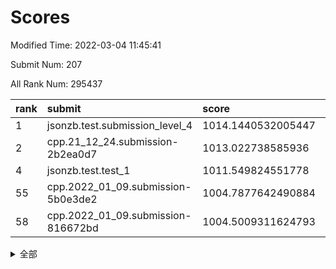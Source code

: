 # Scores

Modified Time: 2022-03-04 11:45:41

Submit Num: 207

All Rank Num: 295437

| rank |               submit               |       score        |       sigma        | pk_num |
| :--- | :--------------------------------- | :----------------- | :----------------- | :----- |
| 1    | jsonzb.test.submission_level_4     | 1014.1440532005447 | 0.8180510091930532 | 5711   |
| 2    | cpp.21_12_24.submission-2b2ea0d7   | 1013.022738585936  | 0.8141126631004623 | 5711   |
| 4    | jsonzb.test.test_1                 | 1011.549824551778  | 0.7868538355214941 | 5701   |
| 55   | cpp.2022_01_09.submission-5b0e3de2 | 1004.7877642490884 | 0.7135961748703842 | 5711   |
| 58   | cpp.2022_01_09.submission-816672bd | 1004.5009311624793 | 0.7074204712778202 | 5712   |


<details>
<summary>全部</summary>

| rank |                 submit                 |       score        |       sigma        | pk_num |
| :--- | :------------------------------------- | :----------------- | :----------------- | :----- |
| 1    | jsonzb.test.submission_level_4         | 1014.1440532005447 | 0.8180510091930532 | 5711   |
| 2    | cpp.21_12_24.submission-2b2ea0d7       | 1013.022738585936  | 0.8141126631004623 | 5711   |
| 3    | gobigger.level_3.submission_level_3_49 | 1011.6843406180299 | 0.7828862144460718 | 5708   |
| 4    | jsonzb.test.test_1                     | 1011.549824551778  | 0.7868538355214941 | 5701   |
| 5    | gobigger.level_3.submission_level_3_15 | 1011.4646856726207 | 0.7673943654077813 | 5714   |
| 6    | gobigger.level_3.submission_level_3_26 | 1011.4334606690431 | 0.7823662964372092 | 5710   |
| 7    | gobigger.level_3.submission_level_3_14 | 1011.398383067932  | 0.7724482439733019 | 5709   |
| 8    | gobigger.level_3.submission_level_3_31 | 1011.3101635800682 | 0.7735584716817958 | 5709   |
| 9    | gobigger.level_3.submission_level_3_2  | 1011.2853236398192 | 0.7558765617549522 | 5709   |
| 10   | gobigger.level_3.submission_level_3_44 | 1011.2706607801116 | 0.7681462911948547 | 5708   |
| 11   | gobigger.level_3.submission_level_3_46 | 1011.2078294471444 | 0.7740906357593225 | 5705   |
| 12   | gobigger.level_3.submission_level_3_19 | 1011.201105401727  | 0.7579128915648874 | 5709   |
| 13   | gobigger.level_3.submission_level_3_10 | 1011.1577781660696 | 0.7584499609291131 | 5710   |
| 14   | gobigger.level_3.submission_level_3_27 | 1011.093048311774  | 0.7848594245101231 | 5710   |
| 15   | gobigger.level_3.submission_level_3_20 | 1010.7535171411172 | 0.757017493640638  | 5712   |
| 16   | gobigger.level_3.submission_level_3_29 | 1010.6689508778164 | 0.7724053373493831 | 5710   |
| 17   | gobigger.level_3.submission_level_3_3  | 1010.6344308380324 | 0.7295863384322085 | 5711   |
| 18   | gobigger.level_3.submission_level_3_45 | 1010.5955479591291 | 0.7949696594563631 | 5716   |
| 19   | gobigger.level_3.submission_level_3_30 | 1010.5544850807926 | 0.7444400986701519 | 5710   |
| 20   | gobigger.level_3.submission_level_3_4  | 1010.5265985385563 | 0.7540455958048925 | 5712   |
| 21   | gobigger.level_3.submission_level_3_40 | 1010.4926207368302 | 0.7553757643696376 | 5708   |
| 22   | gobigger.level_3.submission_level_3_8  | 1010.4820426218888 | 0.7674601815031777 | 5707   |
| 23   | gobigger.level_3.submission_level_3_6  | 1010.4363161756673 | 0.7559657582038101 | 5709   |
| 24   | gobigger.level_3.submission_level_3_37 | 1010.4245927754423 | 0.7457749519931224 | 5708   |
| 25   | gobigger.level_3.submission_level_3_41 | 1010.4148011745071 | 0.7600826911181632 | 5706   |
| 26   | gobigger.level_3.submission_level_3_24 | 1010.3570515342547 | 0.7653973040804416 | 5711   |
| 27   | gobigger.level_3.submission_level_3_0  | 1010.3073468121966 | 0.7678620219299408 | 5711   |
| 28   | gobigger.level_3.submission_level_3_12 | 1010.2975126176955 | 0.7697721016123505 | 5701   |
| 29   | gobigger.level_3.submission_level_3_28 | 1010.2820647125518 | 0.7676870808237483 | 5711   |
| 30   | gobigger.level_3.submission_level_3_16 | 1010.2456248746539 | 0.7495115812487847 | 5715   |
| 31   | gobigger.level_3.submission_level_3_33 | 1010.21719650372   | 0.784606132779311  | 5708   |
| 32   | gobigger.level_3.submission_level_3_34 | 1010.1650182483289 | 0.7699844231204973 | 5714   |
| 33   | gobigger.level_3.submission_level_3_25 | 1010.0709898444059 | 0.7384151615240894 | 5708   |
| 34   | gobigger.level_3.submission_level_3_32 | 1009.9650643261986 | 0.7629441225888342 | 5697   |
| 35   | gobigger.level_3.submission_level_3_38 | 1009.818143366294  | 0.7443524279228161 | 5708   |
| 36   | gobigger.level_3.submission_level_3_47 | 1009.7909631630873 | 0.7450668570990745 | 5716   |
| 37   | gobigger.level_3.submission_level_3_7  | 1009.6294290470595 | 0.7504931287973639 | 5708   |
| 38   | gobigger.level_3.submission_level_3_43 | 1009.5982339667247 | 0.7587792424441686 | 5713   |
| 39   | gobigger.level_3.submission_level_3_21 | 1009.4282242924172 | 0.7407390869830451 | 5710   |
| 40   | gobigger.level_3.submission_level_3_1  | 1009.4068748238996 | 0.7502971458144996 | 5705   |
| 41   | gobigger.level_3.submission_level_3_18 | 1009.2888880083774 | 0.7748707787733966 | 5709   |
| 42   | gobigger.level_3.submission_level_3_5  | 1009.2379860853102 | 0.7780227284373    | 5712   |
| 43   | gobigger.level_3.submission_level_3_42 | 1009.1785699152592 | 0.7662219900672247 | 5708   |
| 44   | gobigger.level_3.submission_level_3_22 | 1009.1765704485099 | 0.7645279975346287 | 5709   |
| 45   | gobigger.level_3.submission_level_3_13 | 1009.1548879695528 | 0.7572663275007592 | 5710   |
| 46   | gobigger.level_3.submission_level_3_39 | 1009.1461121094154 | 0.7350789596317315 | 5708   |
| 47   | gobigger.level_3.submission_level_3_35 | 1009.0034089458561 | 0.786086500453972  | 5708   |
| 48   | gobigger.level_3.submission_level_3_17 | 1008.834386299694  | 0.7386868345162232 | 5713   |
| 49   | gobigger.level_3.submission_level_3_36 | 1008.4842778104301 | 0.7718581627579031 | 5707   |
| 50   | gobigger.level_3.submission_level_3_11 | 1008.4283432850156 | 0.7617350473151453 | 5711   |
| 51   | gobigger.level_3.submission_level_3_48 | 1007.612302467255  | 0.7486861573602516 | 5706   |
| 52   | gobigger.level_3.submission_level_3_23 | 1007.2907688775913 | 0.7366152142939139 | 5712   |
| 53   | gobigger.level_3.submission_level_3_9  | 1007.0240876978493 | 0.7411208806332645 | 5708   |
| 54   | gobigger.level_1.submission_level_1_3  | 1004.9341383820063 | 0.7248347391741952 | 5707   |
| 55   | cpp.2022_01_09.submission-5b0e3de2     | 1004.7877642490884 | 0.7135961748703842 | 5711   |
| 56   | gobigger.level_1.submission_level_1_43 | 1004.6867571289059 | 0.7214983858735656 | 5713   |
| 57   | gobigger.level_1.submission_level_1_11 | 1004.60208081378   | 0.7221718980599575 | 5710   |
| 58   | cpp.2022_01_09.submission-816672bd     | 1004.5009311624793 | 0.7074204712778202 | 5712   |
| 59   | gobigger.level_1.submission_level_1_8  | 1004.4304287693622 | 0.7177791917992851 | 5710   |
| 60   | gobigger.level_1.submission_level_1_27 | 1004.4016656870778 | 0.7190574473791481 | 5713   |
| 61   | gobigger.level_1.submission_level_1_24 | 1004.3647692033594 | 0.718778598867051  | 5713   |
| 62   | gobigger.level_1.submission_level_1_16 | 1004.2708271744954 | 0.725208497380077  | 5706   |
| 63   | gobigger.level_1.submission_level_1_32 | 1004.2641492550047 | 0.7121056585435075 | 5707   |
| 64   | gobigger.level_1.submission_level_1_9  | 1004.2362541566748 | 0.7133196393190131 | 5704   |
| 65   | gobigger.level_1.submission_level_1_47 | 1004.2228128268154 | 0.7279451870732289 | 5708   |
| 66   | gobigger.level_1.submission_level_1_13 | 1003.9922413798828 | 0.7158619970360541 | 5710   |
| 67   | gobigger.level_1.submission_level_1_39 | 1003.9831130555425 | 0.7026686525381404 | 5710   |
| 68   | gobigger.level_1.submission_level_1_40 | 1003.9677157187296 | 0.728344644432882  | 5709   |
| 69   | gobigger.level_1.submission_level_1_28 | 1003.9533543503695 | 0.7134873443723609 | 5713   |
| 70   | gobigger.level_1.submission_level_1_15 | 1003.9014205281399 | 0.713959277123945  | 5717   |
| 71   | gobigger.level_1.submission_level_1_21 | 1003.7911555942707 | 0.7189661928576767 | 5712   |
| 72   | gobigger.level_1.submission_level_1_45 | 1003.6858630621648 | 0.7196611999895275 | 5704   |
| 73   | gobigger.level_1.submission_level_1_46 | 1003.6651362112189 | 0.7122325129537532 | 5708   |
| 74   | gobigger.level_1.submission_level_1_12 | 1003.5217719232692 | 0.7225845599336892 | 5710   |
| 75   | gobigger.level_1.submission_level_1_44 | 1003.4974291507586 | 0.7143458028882975 | 5710   |
| 76   | gobigger.level_1.submission_level_1_38 | 1003.4761381848937 | 0.7112240331181837 | 5710   |
| 77   | gobigger.level_1.submission_level_1_29 | 1003.4142852729525 | 0.725049181167578  | 5703   |
| 78   | gobigger.level_1.submission_level_1_14 | 1003.3500526696954 | 0.7161844800924407 | 5710   |
| 79   | gobigger.level_1.submission_level_1_34 | 1003.296141537534  | 0.703273151895713  | 5708   |
| 80   | gobigger.level_1.submission_level_1_5  | 1003.2399212848699 | 0.7262389904277008 | 5708   |
| 81   | gobigger.level_1.submission_level_1_10 | 1003.2009040793628 | 0.7159916173484465 | 5711   |
| 82   | gobigger.level_1.submission_level_1_0  | 1003.1946419074998 | 0.7204024649364809 | 5711   |
| 83   | gobigger.level_1.submission_level_1_20 | 1003.1643607587395 | 0.7214483145932742 | 5711   |
| 84   | gobigger.level_1.submission_level_1_49 | 1002.9830522939751 | 0.7195912493327699 | 5704   |
| 85   | gobigger.level_1.submission_level_1_17 | 1002.9684189807597 | 0.7075510549528443 | 5707   |
| 86   | gobigger.level_1.submission_level_1_4  | 1002.9422512768664 | 0.7068168335322312 | 5709   |
| 87   | gobigger.level_1.submission_level_1_42 | 1002.8072690134151 | 0.7087229195005299 | 5707   |
| 88   | gobigger.level_1.submission_level_1_35 | 1002.7940813655968 | 0.6965778050744231 | 5706   |
| 89   | gobigger.level_1.submission_level_1_19 | 1002.7713443902579 | 0.7113816061885162 | 5709   |
| 90   | gobigger.level_1.submission_level_1_6  | 1002.6487300287948 | 0.7101166611253678 | 5709   |
| 91   | gobigger.level_1.submission_level_1_18 | 1002.6444420120117 | 0.71097727642455   | 5712   |
| 92   | gobigger.level_1.submission_level_1_25 | 1002.6120644061649 | 0.7119503198835971 | 5710   |
| 93   | gobigger.level_1.submission_level_1_26 | 1002.5743496339384 | 0.7166274043757782 | 5708   |
| 94   | gobigger.level_1.submission_level_1_37 | 1002.5399019379159 | 0.7196389235669084 | 5706   |
| 95   | gobigger.level_1.submission_level_1_23 | 1002.5147444149337 | 0.7192515859389205 | 5707   |
| 96   | gobigger.level_1.submission_level_1_1  | 1002.5146536938312 | 0.7071657143750205 | 5705   |
| 97   | gobigger.level_1.submission_level_1_22 | 1002.5014049366766 | 0.7079129295424811 | 5709   |
| 98   | gobigger.level_1.submission_level_1_33 | 1002.4675107082678 | 0.7073844104792812 | 5712   |
| 99   | gobigger.level_1.submission_level_1_7  | 1002.4550416923759 | 0.7178156507069268 | 5710   |
| 100  | gobigger.level_1.submission_level_1_48 | 1002.3911775708622 | 0.7103680507242157 | 5710   |
| 101  | gobigger.level_1.submission_level_1_31 | 1002.3874246656349 | 0.7092093808492886 | 5701   |
| 102  | gobigger.level_1.submission_level_1_36 | 1002.2560036048452 | 0.7072776107808773 | 5714   |
| 103  | gobigger.level_1.submission_level_1_2  | 1002.0683428793504 | 0.7188574471905879 | 5716   |
| 104  | gobigger.level_1.submission_level_1_41 | 1001.8891642220455 | 0.7116139580921831 | 5710   |
| 105  | gobigger.level_1.submission_level_1_30 | 1001.5595922050279 | 0.7054444456426546 | 5711   |
| 106  | gobigger.random.submission_random_10   | 997.6912238401521  | 0.7129200922762402 | 5710   |
| 107  | gobigger.random.submission_random_45   | 997.5485708625928  | 0.7077210316416325 | 5707   |
| 108  | gobigger.random.submission_random_26   | 997.4155389508476  | 0.7097902263575251 | 5709   |
| 109  | gobigger.random.submission_random_35   | 997.1015645996204  | 0.6997216835541956 | 5711   |
| 110  | gobigger.random.submission_random_48   | 996.9137303095475  | 0.7144142813298089 | 5711   |
| 111  | gobigger.random.submission_random_33   | 996.8239926547881  | 0.703369392390112  | 5708   |
| 112  | gobigger.random.submission_random_5    | 996.7779439216988  | 0.7193002569608233 | 5712   |
| 113  | gobigger.random.submission_random_37   | 996.7368198271436  | 0.7166177148926145 | 5707   |
| 114  | gobigger.random.submission_random_24   | 996.6948486878449  | 0.7055611149204486 | 5707   |
| 115  | gobigger.random.submission_random_38   | 996.6772021103711  | 0.731838411190847  | 5711   |
| 116  | gobigger.random.submission_random_25   | 996.5946720195619  | 0.7074051398122098 | 5707   |
| 117  | gobigger.random.submission_random_27   | 996.5750545668832  | 0.7203125515158152 | 5709   |
| 118  | gobigger.random.submission_random_4    | 996.4740117745702  | 0.7112524667227398 | 5710   |
| 119  | gobigger.random.submission_random_30   | 996.4627472032014  | 0.7165342630492503 | 5708   |
| 120  | gobigger.random.submission_random_40   | 996.4623083898899  | 0.7048973522858774 | 5711   |
| 121  | gobigger.random.submission_random_23   | 996.4489025156394  | 0.7179492374649088 | 5704   |
| 122  | gobigger.random.submission_random_16   | 996.409732801367   | 0.695106090220232  | 5708   |
| 123  | gobigger.random.submission_random_20   | 996.3763503425719  | 0.7195531749249134 | 5713   |
| 124  | gobigger.random.submission_random_1    | 996.3459244942361  | 0.7151732582911534 | 5710   |
| 125  | gobigger.random.submission_random_41   | 996.2420173349433  | 0.708410576004835  | 5710   |
| 126  | gobigger.random.submission_random_21   | 996.1616671219892  | 0.7203505505822042 | 5710   |
| 127  | gobigger.random.submission_random_28   | 996.1039671825622  | 0.7042481059337002 | 5706   |
| 128  | gobigger.random.submission_random_15   | 996.0974397966951  | 0.712332219190421  | 5713   |
| 129  | gobigger.random.submission_random_9    | 996.0905951464024  | 0.7060948868902001 | 5706   |
| 130  | gobigger.random.submission_random_44   | 996.0299382839167  | 0.7180529016863473 | 5704   |
| 131  | gobigger.random.submission_random_47   | 996.0282546154989  | 0.7218464644760255 | 5712   |
| 132  | gobigger.random.submission_random_17   | 996.0268450596641  | 0.7078764317225914 | 5707   |
| 133  | gobigger.random.submission_random_22   | 996.0014918537821  | 0.7117097489098156 | 5708   |
| 134  | gobigger.random.submission_random_11   | 995.961813637622   | 0.7233139114411349 | 5703   |
| 135  | gobigger.random.submission_random_8    | 995.9309145651738  | 0.7160338570682058 | 5710   |
| 136  | gobigger.random.submission_random_12   | 995.827716746304   | 0.7134253610875966 | 5705   |
| 137  | gobigger.random.submission_random_43   | 995.81962006462    | 0.7210799699709708 | 5706   |
| 138  | gobigger.random.submission_random_6    | 995.8094477400157  | 0.7188117179780223 | 5706   |
| 139  | gobigger.random.submission_random_34   | 995.7901201251226  | 0.7152936795230962 | 5712   |
| 140  | gobigger.random.submission_random_7    | 995.7713251899545  | 0.7197195745955546 | 5710   |
| 141  | gobigger.random.submission_random_2    | 995.6055876501314  | 0.7123523555386145 | 5707   |
| 142  | gobigger.random.submission_random_32   | 995.5880417974955  | 0.7170545929753003 | 5713   |
| 143  | gobigger.random.submission_random_46   | 995.3998440928457  | 0.7081358014319282 | 5709   |
| 144  | gobigger.random.submission_random_3    | 995.3729264573559  | 0.7175829562999985 | 5708   |
| 145  | gobigger.random.submission_random_29   | 995.3636216258791  | 0.71037693867786   | 5713   |
| 146  | gobigger.random.submission_random_39   | 995.3396803208944  | 0.696689194406921  | 5709   |
| 147  | gobigger.random.submission_random_31   | 995.3200854975985  | 0.7222261022846947 | 5708   |
| 148  | gobigger.random.submission_random_14   | 995.3051352598839  | 0.7183363434807853 | 5709   |
| 149  | gobigger.random.submission_random_42   | 995.2909126104081  | 0.7163942696923461 | 5711   |
| 150  | gobigger.random.submission_random_36   | 995.2701204518072  | 0.7014032135795928 | 5708   |
| 151  | gobigger.random.submission_random_18   | 995.2540595665782  | 0.7023708521421422 | 5707   |
| 152  | gobigger.level_2.submission_level_2_39 | 995.1040146702696  | 0.7291794886291584 | 5708   |
| 153  | gobigger.random.submission_random_13   | 995.0144505577471  | 0.7254931290569908 | 5708   |
| 154  | gobigger.random.submission_random_19   | 994.952070242788   | 0.7129603389910326 | 5708   |
| 155  | gobigger.random.submission_random_49   | 994.862571832482   | 0.7123235482265214 | 5710   |
| 156  | gobigger.random.submission_random_0    | 994.6178240332932  | 0.7468443793421846 | 5708   |
| 157  | gobigger.level_2.submission_level_2_20 | 993.6098618540485  | 0.7377932305456046 | 5711   |
| 158  | gobigger.level_2.submission_level_2_1  | 993.5675630259805  | 0.7313675932244358 | 5707   |
| 159  | gobigger.level_2.submission_level_2_23 | 993.2739409472497  | 0.7330324369227681 | 5710   |
| 160  | gobigger.level_2.submission_level_2_28 | 993.2265884779617  | 0.729059870832068  | 5706   |
| 161  | gobigger.level_2.submission_level_2_38 | 993.07687591283    | 0.7311631718923935 | 5711   |
| 162  | gobigger.level_2.submission_level_2_33 | 993.0205915218603  | 0.7366669172432839 | 5707   |
| 163  | gobigger.level_2.submission_level_2_11 | 992.8400904660219  | 0.7508230478729748 | 5710   |
| 164  | gobigger.level_2.submission_level_2_35 | 992.7809431244     | 0.748122268053442  | 5706   |
| 165  | gobigger.level_2.submission_level_2_17 | 992.7587998487217  | 0.7518610578627682 | 5707   |
| 166  | gobigger.level_2.submission_level_2_48 | 992.7000998497581  | 0.7499783645906881 | 5711   |
| 167  | gobigger.level_2.submission_level_2_40 | 992.6585818659827  | 0.7382897413367772 | 5707   |
| 168  | gobigger.level_2.submission_level_2_29 | 992.6576284796779  | 0.7365173083572775 | 5710   |
| 169  | gobigger.level_2.submission_level_2_21 | 992.6125751489965  | 0.750582909207272  | 5706   |
| 170  | gobigger.level_2.submission_level_2_7  | 992.5792899299831  | 0.747951926363466  | 5710   |
| 171  | gobigger.level_2.submission_level_2_31 | 992.5434934603544  | 0.7410587040091307 | 5711   |
| 172  | gobigger.level_2.submission_level_2_0  | 992.5374348101847  | 0.7346044579788065 | 5710   |
| 173  | gobigger.level_2.submission_level_2_22 | 992.3926413593044  | 0.763673911624307  | 5701   |
| 174  | gobigger.level_2.submission_level_2_19 | 992.3845883418122  | 0.7412284941651016 | 5713   |
| 175  | gobigger.level_2.submission_level_2_49 | 992.3183143385339  | 0.7620065237319474 | 5712   |
| 176  | gobigger.level_2.submission_level_2_44 | 992.2000087010874  | 0.7542367988645542 | 5710   |
| 177  | gobigger.level_2.submission_level_2_36 | 992.0080428637331  | 0.770202144994318  | 5710   |
| 178  | gobigger.level_2.submission_level_2_34 | 991.8093903316123  | 0.7444948503256184 | 5710   |
| 179  | gobigger.level_2.submission_level_2_32 | 991.7490771456544  | 0.7572133350849092 | 5704   |
| 180  | gobigger.level_2.submission_level_2_14 | 991.7213946435298  | 0.7592618202876632 | 5713   |
| 181  | gobigger.level_2.submission_level_2_24 | 991.6339650197535  | 0.7426059032725129 | 5710   |
| 182  | gobigger.level_2.submission_level_2_25 | 991.5394849972856  | 0.7495652945432721 | 5709   |
| 183  | gobigger.level_2.submission_level_2_6  | 991.499121636092   | 0.7642618363565511 | 5709   |
| 184  | gobigger.level_2.submission_level_2_12 | 991.4983364051731  | 0.7546613883265952 | 5711   |
| 185  | gobigger.level_2.submission_level_2_26 | 991.4968942477033  | 0.7609058879013075 | 5704   |
| 186  | gobigger.level_2.submission_level_2_8  | 991.4908554580364  | 0.771428580819168  | 5711   |
| 187  | gobigger.level_2.submission_level_2_47 | 991.485190597807   | 0.7366057261577086 | 5711   |
| 188  | gobigger.level_2.submission_level_2_45 | 991.4797525125012  | 0.7390334513958257 | 5703   |
| 189  | gobigger.level_2.submission_level_2_18 | 991.4178518838197  | 0.7525422137786694 | 5709   |
| 190  | gobigger.level_2.submission_level_2_13 | 991.3477147234291  | 0.7515092888969057 | 5709   |
| 191  | gobigger.level_2.submission_level_2_15 | 991.3103189380904  | 0.7662734246547311 | 5707   |
| 192  | gobigger.level_2.submission_level_2_46 | 991.2860741146501  | 0.7630642985045939 | 5707   |
| 193  | gobigger.level_2.submission_level_2_16 | 991.2339686269061  | 0.7646558400340824 | 5706   |
| 194  | gobigger.level_2.submission_level_2_41 | 991.2144165591828  | 0.7517117098588992 | 5708   |
| 195  | gobigger.level_2.submission_level_2_27 | 991.1716983349827  | 0.757474020687935  | 5704   |
| 196  | gobigger.level_2.submission_level_2_2  | 991.1655322381711  | 0.7412234001745509 | 5707   |
| 197  | gobigger.level_2.submission_level_2_37 | 991.1216089104931  | 0.741243345649514  | 5708   |
| 198  | gobigger.level_2.submission_level_2_9  | 991.1157279602091  | 0.7644864039215896 | 5711   |
| 199  | gobigger.level_2.submission_level_2_4  | 991.0287090371107  | 0.7463859008197754 | 5709   |
| 200  | gobigger.level_2.submission_level_2_5  | 990.8885361784215  | 0.7951783255054272 | 5709   |
| 201  | gobigger.level_2.submission_level_2_10 | 990.5922950422996  | 0.7561370696849586 | 5709   |
| 202  | gobigger.level_2.submission_level_2_43 | 990.4525823490106  | 0.7714346452285099 | 5710   |
| 203  | gobigger.level_2.submission_level_2_3  | 990.3146517081178  | 0.7567602218002075 | 5706   |
| 204  | gobigger.level_2.submission_level_2_30 | 989.8892224529511  | 0.7865065966388365 | 5709   |
| 205  | gobigger.level_2.submission_level_2_42 | 989.8039585611759  | 0.7615804214630968 | 5710   |
| 206  | gobigger.none.submission_none_0        | 979.8664640755114  | 1.1926996092861966 | 5710   |
| 207  | gobigger.none.submission_none_1        | 975.4579429498507  | 1.5616157663731633 | 5706   |

</details>